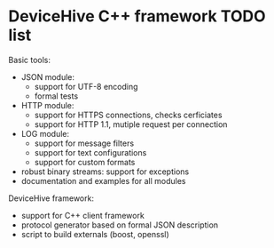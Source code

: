 DeviceHive C++ framework TODO list
==================================


Basic tools:
- JSON module:
  - support for UTF-8 encoding
  - formal tests
- HTTP module:
  - support for HTTPS connections, checks cerficiates
  - support for HTTP 1.1, mutiple request per connection
- LOG module:
  - support for message filters
  - support for text configurations
  - support for custom formats
- robust binary streams: support for exceptions
- documentation and examples for all modules

DeviceHive framework:
- support for C++ client framework
- protocol generator based on formal JSON description
- script to build externals (boost, openssl)
